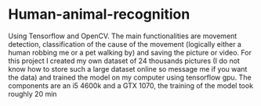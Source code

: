 # Human-animal-recognition
Using Tensorflow and OpenCV. The main functionalities are movement detection, classification of the cause of the movement (logically either a human robbing me or a pet walking by) and saving the picture or video.
For this project I created my own dataset of 24 thousands pictures (I do not know how to store such a large dataset online so message me if you want the data) and trained the model on my computer using tensorflow gpu.
The components are an i5 4600k and a GTX 1070, the training of the model took roughly 20 min
